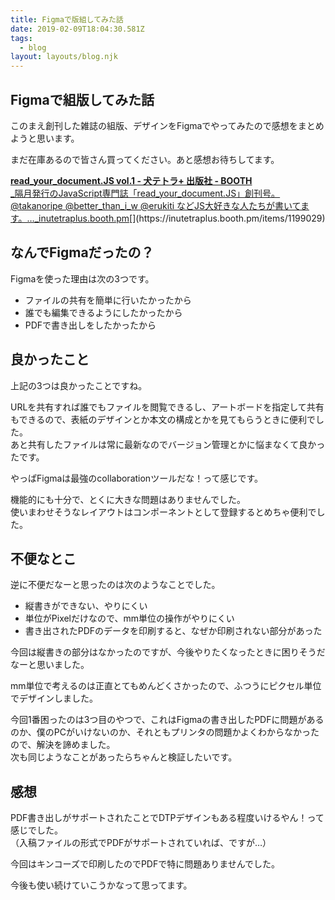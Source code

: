 ```yaml
---
title: Figmaで版組してみた話
date: 2019-02-09T18:04:30.581Z
tags:
  - blog
layout: layouts/blog.njk
---
```


## Figmaで組版してみた話

このまえ創刊した雑誌の組版、デザインをFigmaでやってみたので感想をまとめようと思います。

まだ在庫あるので皆さん買ってください。あと感想お待ちしてます。

[**read\_your\_document.JS vol.1 - 犬テトラ+ 出版社 - BOOTH**  
_隔月発行のJavaScript専門誌「read\_your\_document.JS」創刊号。 @takanoripe @better\_than\_i\_w @erukiti などJS大好きな人たちが書いてます。…_inutetraplus.booth.pm](https://inutetraplus.booth.pm/items/1199029 "https://inutetraplus.booth.pm/items/1199029")[](https://inutetraplus.booth.pm/items/1199029)

## なんでFigmaだったの？

Figmaを使った理由は次の3つです。

-   ファイルの共有を簡単に行いたかったから
-   誰でも編集できるようにしたかったから
-   PDFで書き出しをしたかったから

## 良かったこと

上記の3つは良かったことですね。

URLを共有すれば誰でもファイルを閲覧できるし、アートボードを指定して共有もできるので、表紙のデザインとか本文の構成とかを見てもらうときに便利でした。  
あと共有したファイルは常に最新なのでバージョン管理とかに悩まなくて良かったです。

やっぱFigmaは最強のcollaborationツールだな！って感じです。

機能的にも十分で、とくに大きな問題はありませんでした。  
使いまわせそうなレイアウトはコンポーネントとして登録するとめちゃ便利でした。

## 不便なとこ

逆に不便だなーと思ったのは次のようなことでした。

-   縦書きができない、やりにくい
-   単位がPixelだけなので、mm単位の操作がやりにくい
-   書き出されたPDFのデータを印刷すると、なぜか印刷されない部分があった

今回は縦書きの部分はなかったのですが、今後やりたくなったときに困りそうだなーと思いました。

mm単位で考えるのは正直とてもめんどくさかったので、ふつうにピクセル単位でデザインしました。

今回1番困ったのは3つ目のやつで、これはFigmaの書き出したPDFに問題があるのか、僕のPCがいけないのか、それともプリンタの問題かよくわからなかったので、解決を諦めました。  
次も同じようなことがあったらちゃんと検証したいです。

## 感想

PDF書き出しがサポートされたことでDTPデザインもある程度いけるやん！って感じでした。  
（入稿ファイルの形式でPDFがサポートされていれば、ですが…）

今回はキンコーズで印刷したのでPDFで特に問題ありませんでした。

今後も使い続けていこうかなって思ってます。